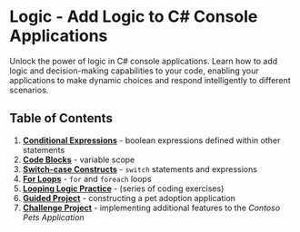 # **Logic** - Add Logic to C# Console Applications

Unlock the power of logic in C# console applications. Learn how to add logic and decision-making capabilities to your code, enabling your applications to make dynamic choices and respond intelligently to different scenarios.

## Table of Contents

1. [**<ins>Conditional Expressions</ins>**](01-conditional-expressions.md) - boolean expressions defined within other statements
2. [**<ins>Code Blocks</ins>**](02-code-blocks.md) - variable scope
3. [**<ins>Switch-case Constructs</ins>**](03-switch-case-constructs.md) - `switch` statements and expressions
4. [**<ins>For Loops</ins>**](04-for-loops.md) - `for` and `foreach` loops
5. [**<ins>Looping Logic Practice</ins>**](05-looping-logic-practice.md) - (series of coding exercises)
6. [**<ins>Guided Project</ins>**](06-guided-project.md) - constructing a pet adoption application
7. [**<ins>Challenge Project</ins>**](07-challenge-project.md) - implementing additional features to the *Contoso Pets Application*